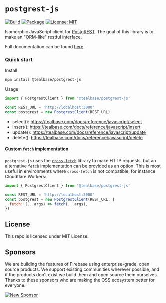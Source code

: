 # `postgrest-js`

[![Build](https://github.com/tealbase/postgrest-js/workflows/CI/badge.svg)](https://github.com/tealbase/postgrest-js/actions?query=branch%3Amaster)
[![Package](https://img.shields.io/npm/v/@tealbase/postgrest-js)](https://www.npmjs.com/package/@tealbase/postgrest-js)
[![License: MIT](https://img.shields.io/npm/l/@tealbase/postgrest-js)](#license)

Isomorphic JavaScript client for [PostgREST](https://postgrest.org). The goal of this library is to make an "ORM-like" restful interface.

Full documentation can be found [here](https://tealbase.github.io/postgrest-js/v2).

### Quick start

Install

```bash
npm install @tealbase/postgrest-js
```

Usage

```js
import { PostgrestClient } from '@tealbase/postgrest-js'

const REST_URL = 'http://localhost:3000'
const postgrest = new PostgrestClient(REST_URL)
```

- select(): https://tealbase.com/docs/reference/javascript/select
- insert(): https://tealbase.com/docs/reference/javascript/insert
- update(): https://tealbase.com/docs/reference/javascript/update
- delete(): https://tealbase.com/docs/reference/javascript/delete

#### Custom `fetch` implementation

`postgrest-js` uses the [`cross-fetch`](https://www.npmjs.com/package/cross-fetch) library to make HTTP requests, but an alternative `fetch` implementation can be provided as an option. This is most useful in environments where `cross-fetch` is not compatible, for instance Cloudflare Workers:

```js
import { PostgrestClient } from '@tealbase/postgrest-js'

const REST_URL = 'http://localhost:3000'
const postgrest = new PostgrestClient(REST_URL, {
  fetch: (...args) => fetch(...args),
})
```

## License

This repo is licensed under MIT License.

## Sponsors

We are building the features of Firebase using enterprise-grade, open source products. We support existing communities wherever possible, and if the products don’t exist we build them and open source them ourselves. Thanks to these sponsors who are making the OSS ecosystem better for everyone.

[![New Sponsor](https://user-images.githubusercontent.com/10214025/90518111-e74bbb00-e198-11ea-8f88-c9e3c1aa4b5b.png)](https://github.com/sponsors/tealbase)
